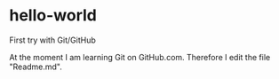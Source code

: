 # hello-world
First try with Git/GitHub

At the moment I am learning Git on GitHub.com.
Therefore I edit the file "Readme.md".
